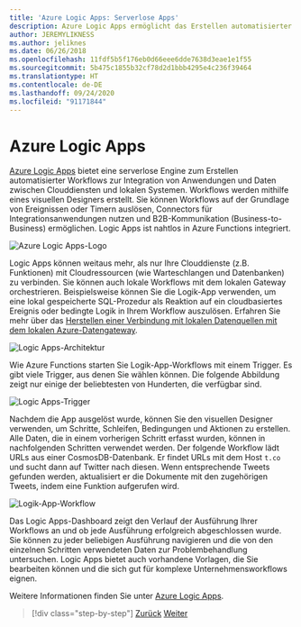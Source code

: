 ```yaml
---
title: 'Azure Logic Apps: Serverlose Apps'
description: Azure Logic Apps ermöglicht das Erstellen automatisierter skalierbarer Workflows, die Apps und Daten übergreifend in Clouddienste und lokale Systeme integrieren.
author: JEREMYLIKNESS
ms.author: jeliknes
ms.date: 06/26/2018
ms.openlocfilehash: 11fdf5b5f176eb0d66eee6dde7638d3eae1e1f55
ms.sourcegitcommit: 5b475c1855b32cf78d2d1bbb4295e4c236f39464
ms.translationtype: HT
ms.contentlocale: de-DE
ms.lasthandoff: 09/24/2020
ms.locfileid: "91171844"
---
```

# <a name="azure-logic-apps"></a>Azure Logic Apps

[Azure Logic Apps](/azure/logic-apps) bietet eine serverlose Engine zum Erstellen automatisierter Workflows zur Integration von Anwendungen und Daten zwischen Clouddiensten und lokalen Systemen. Workflows werden mithilfe eines visuellen Designers erstellt. Sie können Workflows auf der Grundlage von Ereignissen oder Timern auslösen, Connectors für Integrationsanwendungen nutzen und B2B-Kommunikation (Business-to-Business) ermöglichen. Logic Apps ist nahtlos in Azure Functions integriert.

![Azure Logic Apps-Logo](./media/logic-apps-logo.png)

Logic Apps können weitaus mehr, als nur Ihre Clouddienste (z.B. Funktionen) mit Cloudressourcen (wie Warteschlangen und Datenbanken) zu verbinden. Sie können auch lokale Workflows mit dem lokalen Gateway orchestrieren. Beispielsweise können Sie die Logik-App verwenden, um eine lokal gespeicherte SQL-Prozedur als Reaktion auf ein cloudbasiertes Ereignis oder bedingte Logik in Ihrem Workflow auszulösen. Erfahren Sie mehr über das [Herstellen einer Verbindung mit lokalen Datenquellen mit dem lokalen Azure-Datengateway](/azure/analysis-services/analysis-services-gateway).

![Logic Apps-Architektur](./media/logic-apps-architecture.png)

Wie Azure Functions starten Sie Logik-App-Workflows mit einem Trigger. Es gibt viele Trigger, aus denen Sie wählen können. Die folgende Abbildung zeigt nur einige der beliebtesten von Hunderten, die verfügbar sind.

![Logic Apps-Trigger](./media/logic-app-triggers.png)

Nachdem die App ausgelöst wurde, können Sie den visuellen Designer verwenden, um Schritte, Schleifen, Bedingungen und Aktionen zu erstellen. Alle Daten, die in einem vorherigen Schritt erfasst wurden, können in nachfolgenden Schritten verwendet werden. Der folgende Workflow lädt URLs aus einer CosmosDB-Datenbank. Er findet URLs mit dem Host `t.co` und sucht dann auf Twitter nach diesen. Wenn entsprechende Tweets gefunden werden, aktualisiert er die Dokumente mit den zugehörigen Tweets, indem eine Funktion aufgerufen wird.

![Logik-App-Workflow](./media/logic-app-workflow.png)

Das Logic Apps-Dashboard zeigt den Verlauf der Ausführung Ihrer Workflows an und ob jede Ausführung erfolgreich abgeschlossen wurde. Sie können zu jeder beliebigen Ausführung navigieren und die von den einzelnen Schritten verwendeten Daten zur Problembehandlung untersuchen. Logic Apps bietet auch vorhandene Vorlagen, die Sie bearbeiten können und die sich gut für komplexe Unternehmensworkflows eignen.

Weitere Informationen finden Sie unter [Azure Logic Apps](/azure/logic-apps).

>[!div class="step-by-step"]
>[Zurück](application-insights.md)
>[Weiter](event-grid.md)
